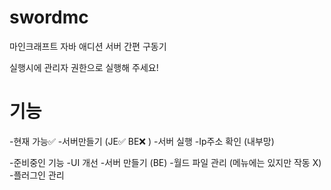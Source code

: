 # swordmc
마인크래프트 자바 애디션 서버 간편 구동기

실행시에 관리자 권한으로 실행해 주세요!

# 기능
-현재 가능✅
-서버만들기 (JE✅ BE❌ )
-서버 실행
-Ip주소 확인 (내부망)


-준비중인 기능
-UI 개선
-서버 만들기 (BE)
-월드 파일 관리 (메뉴에는 있지만 작동 X)
-플러그인 관리


